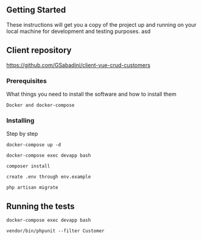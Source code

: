 ## Getting Started

These instructions will get you a copy of the project up and running on your local machine for development and testing purposes.
asd
## Client repository

https://github.com/GSabadini/client-vue-crud-customers

### Prerequisites

What things you need to install the software and how to install them

```
Docker and docker-compose
```

### Installing

Step by step

```
docker-compose up -d
```

```
docker-compose exec devapp bash
```

```
composer install
```

```
create .env through env.example
```

```
php artisan migrate
```

## Running the tests

```
docker-compose exec devapp bash
```
```
vendor/bin/phpunit --filter Customer
```
